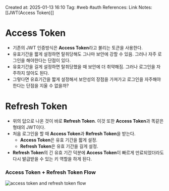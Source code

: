 Created at:  2025-01-13 16:10
Tag: #web #auth 
References:
Link Notes: [[JWT(Access Token)]]

# Access Token
- 기존의 JWT 인증방식은 **Access Token**라고 불리는 토큰을 사용한다.
- 유효기간을 짧게 설정하면 탈취당해도 그나마 보안에 강할 수 있음. 그러나 자주 로그인을 해야한다는 단점이 있다.
- 유효기간을 길게 설정하면 탈취당했을 때 보안에 더 취약해짐. 그러나 로그인을 자주하지 않아도 된다.
- 그렇다면 유효기간을 짧게 설정해서 보안성의 장점을 가져가고 로그인을 자주해야한다는 단점을 지울 수 없을까?
# Refresh Token
- 위의 답으로 나온 것이 바로 **Refresh Token**. 이것 또한 **Access Token**과 똑같은 형태의 JWT이다.
- 처음 로그인을 할 때 **Access Token**과 **Refresh Token**을 받는다.
    - **Access Token**은 유효 기간을 짧게 설정.
    - **Refresh Token**은 유효 기간을 길게 설정.
- **Refresh Token**의 긴 유효 기간 덕분에 **Access Token**이 빠르게 만료되었더라도 다시 발급받을 수 있는 키 역할을 하게 된다.
### Access Token + Refresh Token Flow
![access token and refresh token flow](https://img1.daumcdn.net/thumb/R1280x0/?scode=mtistory2&fname=https%3A%2F%2Ft1.daumcdn.net%2Fcfile%2Ftistory%2F99DB8C475B5CA1C936)